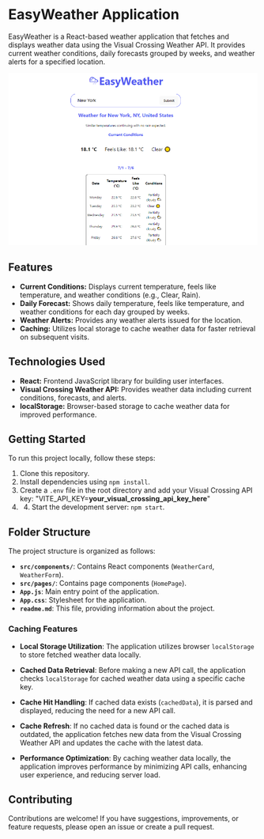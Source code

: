 # EasyWeather Application

EasyWeather is a React-based weather application that fetches and displays weather data using the Visual Crossing Weather API. It provides current weather conditions, daily forecasts grouped by weeks, and weather alerts for a specified location.

![img.png](img.png)

## Features

- **Current Conditions:** Displays current temperature, feels like temperature, and weather conditions (e.g., Clear, Rain).
- **Daily Forecast:** Shows daily temperature, feels like temperature, and weather conditions for each day grouped by weeks.
- **Weather Alerts:** Provides any weather alerts issued for the location.
- **Caching:** Utilizes local storage to cache weather data for faster retrieval on subsequent visits.

## Technologies Used

- **React:** Frontend JavaScript library for building user interfaces.
- **Visual Crossing Weather API:** Provides weather data including current conditions, forecasts, and alerts.
- **localStorage:** Browser-based storage to cache weather data for improved performance.

## Getting Started

To run this project locally, follow these steps:

1. Clone this repository.
2. Install dependencies using `npm install`.
3. Create a `.env` file in the root directory and add your Visual Crossing API key: "VITE_API_KEY=**your_visual_crossing_api_key_here**"
4. 4. Start the development server: `npm start`.

## Folder Structure

The project structure is organized as follows:

- **`src/components/`**: Contains React components (`WeatherCard`, `WeatherForm`).
- **`src/pages/`**: Contains page components (`HomePage`).
- **`App.js`**: Main entry point of the application.
- **`App.css`**: Stylesheet for the application.
- **`readme.md`**: This file, providing information about the project.
### Caching Features

- **Local Storage Utilization**: The application utilizes browser `localStorage` to store fetched weather data locally.

- **Cached Data Retrieval**: Before making a new API call, the application checks `localStorage` for cached weather data using a specific cache key.

- **Cache Hit Handling**: If cached data exists (`cachedData`), it is parsed and displayed, reducing the need for a new API call.

- **Cache Refresh**: If no cached data is found or the cached data is outdated, the application fetches new data from the Visual Crossing Weather API and updates the cache with the latest data.

- **Performance Optimization**: By caching weather data locally, the application improves performance by minimizing API calls, enhancing user experience, and reducing server load.


## Contributing

Contributions are welcome! If you have suggestions, improvements, or feature requests, please open an issue or create a pull request.

